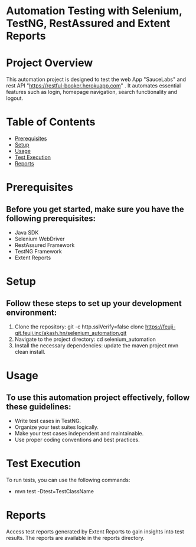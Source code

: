 # Automation Testing with Selenium, TestNG, RestAssured and Extent Reports

# Project Overview

This automation project is designed to test the web App "SauceLabs" and rest API "https://restful-booker.herokuapp.com" . It automates essential features such as login, homepage navigation, search functionality and logout.

# Table of Contents

* [Prerequisites](#prerequisites)
* [Setup](#setup)
* [Usage](#usage)
* [Test Execution](#test-execution)
* [Reports](#reports)

# Prerequisites

## Before you get started, make sure you have the following prerequisites:

* Java SDK
* Selenium WebDriver
* RestAssured Framework
* TestNG Framework
* Extent Reports

# Setup
## Follow these steps to set up your development environment:

1. Clone the repository:
    git -c http.sslVerify=false clone https://feuji-git.feuji.inc/akash.hn/selenium_automation.git
2. Navigate to the project directory:
    cd selenium_automation
3. Install the necessary dependencies:
    update the maven project
    mvn clean install.

# Usage

## To use this automation project effectively, follow these guidelines:

 * Write test cases in TestNG.
 * Organize your test suites logically.
 * Make your test cases independent and maintainable.
 * Use proper coding conventions and best practices.

# Test Execution

 To run tests, you can use the following commands:

 * mvn test -Dtest=TestClassName

# Reports

Access test reports generated by Extent Reports to gain insights into test results. The reports are available in the reports directory.

